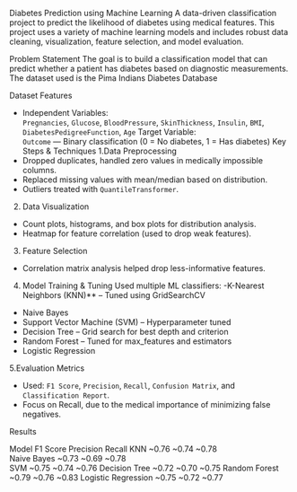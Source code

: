 Diabetes Prediction using Machine Learning
A data-driven classification project to predict the likelihood of diabetes using medical features. This project uses a variety of machine learning models and includes robust data cleaning, visualization, feature selection, and model evaluation.

Problem Statement
The goal is to build a classification model that can predict whether a patient has diabetes based on diagnostic measurements. The dataset used is the Pima Indians Diabetes Database

Dataset Features
- Independent Variables:  
  `Pregnancies`, `Glucose`, `BloodPressure`, `SkinThickness`, `Insulin`, `BMI`, `DiabetesPedigreeFunction`, `Age`
  Target Variable:  
  `Outcome` — Binary classification (0 = No diabetes, 1 = Has diabetes)
Key Steps & Techniques
1.Data Preprocessing
- Dropped duplicates, handled zero values in medically impossible columns.
- Replaced missing values with mean/median based on distribution.
- Outliers treated with `QuantileTransformer`.

2. Data Visualization
- Count plots, histograms, and box plots for distribution analysis.
- Heatmap for feature correlation (used to drop weak features).

3. Feature Selection
- Correlation matrix analysis helped drop less-informative features.

4. Model Training & Tuning
Used multiple ML classifiers:
-K-Nearest Neighbors (KNN)** – Tuned using GridSearchCV  
- Naive Bayes
- Support Vector Machine (SVM) – Hyperparameter tuned  
- Decision Tree – Grid search for best depth and criterion  
- Random Forest – Tuned for max_features and estimators  
- Logistic Regression

5.Evaluation Metrics
- Used: `F1 Score`, `Precision`, `Recall`, `Confusion Matrix`, and `Classification Report`.
- Focus on Recall, due to the medical importance of minimizing false negatives.

Results

Model             F1 Score  Precision  Recall
KNN               ~0.76      ~0.74      ~0.78  
Naive Bayes        ~0.73      ~0.69     ~0.78  
SVM                ~0.75      ~0.74      ~0.76 
Decision Tree      ~0.72      ~0.70      ~0.75 
Random Forest      ~0.79      ~0.76      ~0.83 
Logistic Regression  ~0.75    ~0.72      ~0.77 

